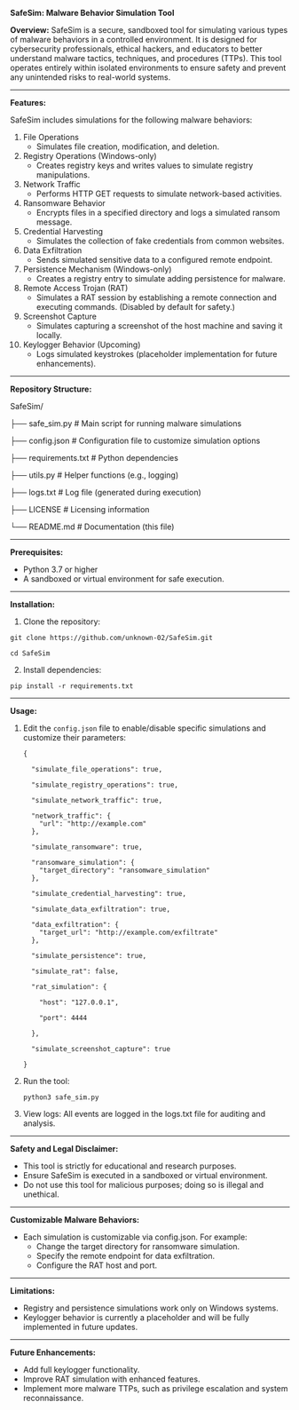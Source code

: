 **SafeSim: Malware Behavior Simulation Tool**

**Overview:**
SafeSim is a secure, sandboxed tool for simulating various types of malware behaviors in a controlled environment. It is designed for cybersecurity professionals, ethical hackers, and educators to better understand malware tactics, techniques, and procedures (TTPs). This tool operates entirely within isolated environments to ensure safety and prevent any unintended risks to real-world systems.

---

**Features:**

SafeSim includes simulations for the following malware behaviors:

1. File Operations
   - Simulates file creation, modification, and deletion.
2. Registry Operations (Windows-only)
   - Creates registry keys and writes values to simulate registry manipulations.
3. Network Traffic
   - Performs HTTP GET requests to simulate network-based activities.
4. Ransomware Behavior
   - Encrypts files in a specified directory and logs a simulated ransom message.
5. Credential Harvesting
   - Simulates the collection of fake credentials from common websites.
6. Data Exfiltration
   - Sends simulated sensitive data to a configured remote endpoint.
7. Persistence Mechanism (Windows-only)
   - Creates a registry entry to simulate adding persistence for malware.
8. Remote Access Trojan (RAT)
   - Simulates a RAT session by establishing a remote connection and executing commands. (Disabled by default for safety.)
9. Screenshot Capture
   - Simulates capturing a screenshot of the host machine and saving it locally.
10. Keylogger Behavior (Upcoming)
    - Logs simulated keystrokes (placeholder implementation for future enhancements).

---


**Repository Structure:**

SafeSim/

├── safe_sim.py           # Main script for running malware simulations

├── config.json           # Configuration file to customize simulation options

├── requirements.txt      # Python dependencies

├── utils.py              # Helper functions (e.g., logging)

├── logs.txt              # Log file (generated during execution)

├── LICENSE               # Licensing information

└── README.md             # Documentation (this file)


---

**Prerequisites:**
- Python 3.7 or higher
- A sandboxed or virtual environment for safe execution.

---

**Installation:**
1. Clone the repository:

```
git clone https://github.com/unknown-02/SafeSim.git

cd SafeSim
```

2. Install dependencies:
   
```
pip install -r requirements.txt
```

---

**Usage:**
1. Edit the ```config.json``` file to enable/disable specific simulations and customize their parameters:
   
   ```
   {
   
     "simulate_file_operations": true,
   
     "simulate_registry_operations": true,
   
     "simulate_network_traffic": true,
   
     "network_traffic": {   
       "url": "http://example.com"   
     },
   
     "simulate_ransomware": true,
   
     "ransomware_simulation": {   
       "target_directory": "ransomware_simulation"   
     },
   
     "simulate_credential_harvesting": true,
   
     "simulate_data_exfiltration": true,
   
     "data_exfiltration": {   
       "target_url": "http://example.com/exfiltrate"   
     },
   
     "simulate_persistence": true,
   
     "simulate_rat": false,
   
     "rat_simulation": {
   
       "host": "127.0.0.1",
   
       "port": 4444
   
     },
   
     "simulate_screenshot_capture": true
   
   }
   ```
   

2. Run the tool:

   ```
   python3 safe_sim.py
   ```

4. View logs:
   All events are logged in the logs.txt file for auditing and analysis.

---

**Safety and Legal Disclaimer:**
- This tool is strictly for educational and research purposes.
- Ensure SafeSim is executed in a sandboxed or virtual environment.
- Do not use this tool for malicious purposes; doing so is illegal and unethical.

---

**Customizable Malware Behaviors:**
- Each simulation is customizable via config.json. For example:
  - Change the target directory for ransomware simulation.
  - Specify the remote endpoint for data exfiltration.
  - Configure the RAT host and port.

---

**Limitations:**
- Registry and persistence simulations work only on Windows systems.
- Keylogger behavior is currently a placeholder and will be fully implemented in future updates.



---

**Future Enhancements:**
- Add full keylogger functionality.
- Improve RAT simulation with enhanced features.
- Implement more malware TTPs, such as privilege escalation and system reconnaissance.
